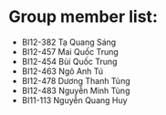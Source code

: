 # Group member list:
* BI12-382 Tạ Quang Sáng
* BI12-457 Mai Quốc Trung
* BI12-454 Bùi Quốc Trung
* BI12-463 Ngô Anh Tú
* BI12-478 Dương Thanh Tùng
* BI12-483 Nguyễn Minh Tùng
* BI11-113 Nguyễn Quang Huy